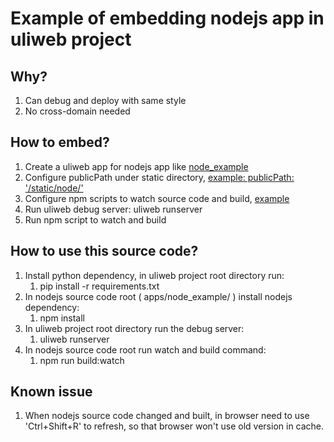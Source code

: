 # Example of embedding nodejs app in uliweb project

## Why?

1. Can debug and deploy with same style
2. No cross-domain needed

## How to embed?

1. Create a uliweb app for nodejs app like [node_example](apps/node_example)
2. Configure publicPath under static directory, [example: publicPath: '/static/node/'](apps/node_example/webpack.prod.config.js#L11)
3. Configure npm scripts to watch source code and build, [example](apps/node_example/package.json#L6)
4. Run uliweb debug server: uliweb runserver
5. Run npm script to watch and build

## How to use this source code?

1. Install python dependency, in uliweb project root directory run:
   1. pip install -r requirements.txt
2. In nodejs source code root ( apps/node_example/ ) install nodejs dependency:
   1. npm install
3. In uliweb project root directory run the debug server:
   1. uliweb runserver
4. In nodejs source code root run watch and build command:
   1. npm run build:watch

## Known issue

1. When nodejs source code changed and built, in browser need to use 'Ctrl+Shift+R' to refresh, so that browser won't use old version in cache.
